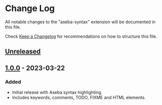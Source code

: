 # Change Log

All notable changes to the "aseba-syntax" extension will be documented in this file.

Check [Keep a Changelog](http://keepachangelog.com/) for recommendations on how to structure this file.

## [Unreleased]

## [1.0.0] - 2023-03-22

### Added

- Initial release with Aseba syntax highlighting.
- Includes keywords, comments, TODO, FIXME and HTML elements.

[unreleased]: https://github.com/Jiogo18/vscode-aseba-syntax/compare/v1.0.0...HEAD
[1.0.0]: https://github.com/Jiogo18/vscode-aseba-syntax/releases/tag/v1.0.0